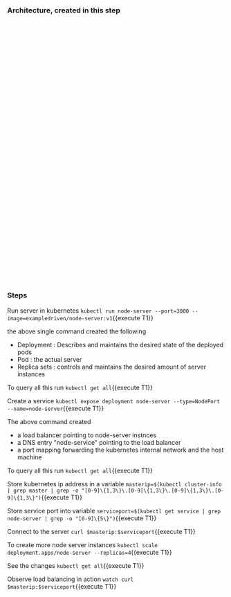 ### Architecture, created in this step

<iframe frameborder="0" style="width:100%;height:600px;" src="https://www.draw.io/?lightbox=1&highlight=0000ff&edit=_blank&layers=1&nav=1#G1IJn2H4j1qf3V8clRv0MUUfitdC3Js6GL"></iframe>

### Steps

Run server in kubernetes `kubectl run node-server --port=3000 --image=exampledriven/node-server:v1`{{execute T1}}

the above single command created the following 
- Deployment : Describes and maintains the desired state of the deployed pods
- Pod : the actual server
- Replica sets : controls and maintains the desired amount of server instances

To query all this run  `kubectl get all`{{execute T1}}

Create a service `kubectl expose deployment node-server --type=NodePort --name=node-server`{{execute T1}}

The above command created
- a load balancer pointing to node-server instnces
- a DNS entry "node-service" pointing to the load balancer
- a port mapping forwarding the kubernetes internal network and the host machine 

To query all this run  `kubectl get all`{{execute T1}}

Store kubernetes ip address in a variable `masterip=$(kubectl cluster-info | grep master | grep -o "[0-9]\{1,3\}\.[0-9]\{1,3\}\.[0-9]\{1,3\}\.[0-9]\{1,3\}")`{{execute T1}}

Store service port into variable `serviceport=$(kubectl get service | grep node-server | grep -o "[0-9]\{5\}")`{{execute T1}}

Connect to the server `curl $masterip:$serviceport`{{execute T1}}

To create more node server instances  `kubectl scale deployment.apps/node-server --replicas=4`{{execute T1}}

See the changes `kubectl get all`{{execute T1}}

Observe load balancing in action `watch curl $masterip:$serviceport`{{execute T1}}






